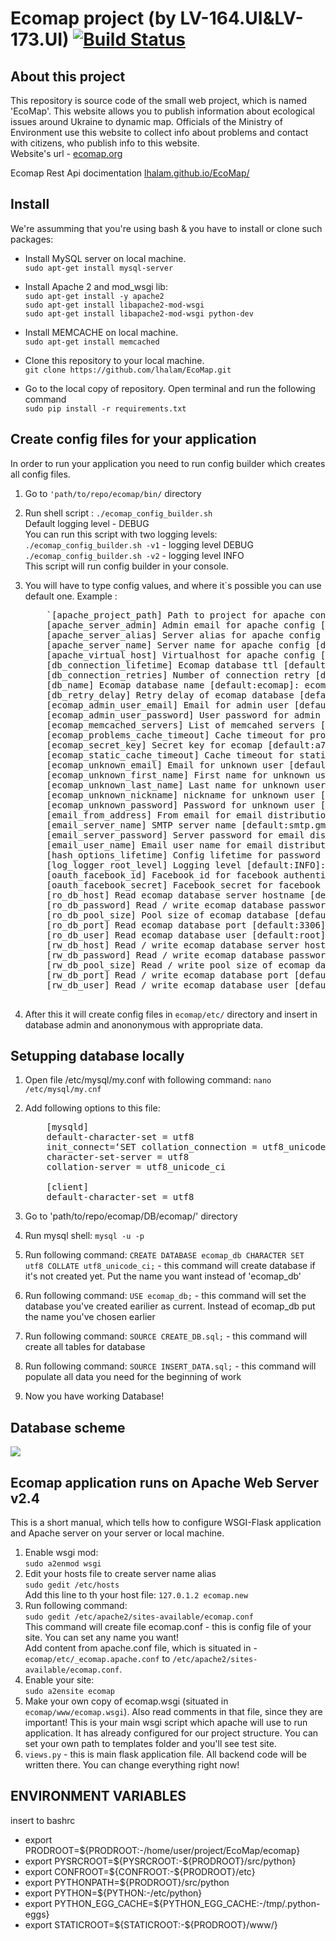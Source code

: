 # Ecomap project (by LV-164.UI&LV-173.UI) [![Build Status](https://travis-ci.org/v-knyagnitskiy/EcoMap.svg?branch=master)](https://travis-ci.org/v-knyagnitskiy/EcoMap)

## About this project

This repository is source code of the small web project, which is named 'EcoMap'. This website allows you to publish information about ecological issues around Ukraine to dynamic map. Officials of the Ministry of Environment use this website to collect info about problems and contact with citizens, who publish info to this website.  
Website's url - [ecomap.org](http://ecomap.org)

Ecomap Rest Api docimentation [lhalam.github.io/EcoMap/](http://lhalam.github.io/EcoMap)

## Install

We're assumming that you're using bash & you have to install or clone such packages:

*   Install MySQL server on local machine.  
    `sudo apt-get install mysql-server`
*   Install Apache 2 and mod_wsgi lib:  
    `sudo apt-get install -y apache2`  
    `sudo apt-get install libapache2-mod-wsgi`  
    `sudo apt-get install libapache2-mod-wsgi python-dev`  

*   Install MEMCACHE on local machine.  
    `sudo apt-get install memcached`
*   Clone this repository to your local machine.  
    `git clone https://github.com/lhalam/EcoMap.git`
*   Go to the local copy of repository. Open terminal and run the following command  
    `sudo pip install -r requirements.txt`

## Create config files for your application

In order to run your application you need to run config builder which creates all config files.

1.  Go to `'path/to/repo/ecomap/bin/` directory
2.  Run shell script : `./ecomap_config_builder.sh`  
    Default logging level - DEBUG  
    You can run this script with two logging levels:  
    `./ecomap_config_builder.sh -v1` - logging level DEBUG  
    `./ecomap_config_builder.sh -v2` - logging level INFO  
    This script will run config builder in your console.
3.  You will have to type config values, and where it`s possible you can use default one. Example :  

    <pre>    `[apache_project_path] Path to project for apache config [default:None]: /path/to/project/directory 
        [apache_server_admin] Admin email for apache config [default:admin@ecomap.com]: admin@gmail.com
        [apache_server_alias] Server alias for apache config [default:None]: ecomap.new
        [apache_server_name] Server name for apache config [default:None]: www.ecomap.new
        [apache_virtual_host] Virtualhost for apache config [default:None]: ecomap.new
        [db_connection_lifetime] Ecomap database ttl [default:5]: 10
        [db_connection_retries] Number of connection retry [default:3]: 5
        [db_name] Ecomap database name [default:ecomap]: ecomap_db
        [db_retry_delay] Retry delay of ecomap database [default:3]: 5
        [ecomap_admin_user_email] Email for admin user [default:admin@ecomap.com]: admin@gmail.com
        [ecomap_admin_user_password] User password for admin user [default:secre!]: adminpass      
        [ecomap_memcached_servers] List of memcahed servers [default:['127.0.0.1:11211']]: ['198.168.15.66:9000']                                             
        [ecomap_problems_cache_timeout] Cache timeout for problems [default:60]: 180
        [ecomap_secret_key] Secret key for ecomap [default:a7c268ab01141868811c070274413ea3c588733241659fcb]: 2k34knn5ny3j5mg5vm4hgb5jjk4m4v4gb3k4n5bv3hn3n3g0
        [ecomap_static_cache_timeout] Cache timeout for static files [default:86400]: 172800
        [ecomap_unknown_email] Email for unknown user [default:anonymous@ecomap.com]: anonymous@i.ua  
        [ecomap_unknown_first_name] First name for unknown user [default:anonymous]: anon
        [ecomap_unknown_last_name] Last name for unknown user [default:anonymous]: anonimovich
        [ecomap_unknown_nickname] nickname for unknown user [default:anonymous]: anonchik
        [ecomap_unknown_password] Password for unknown user [default:None]: anonpass
        [email_from_address] From email for email distribution [default:ecomaptest@gmail.com]: ecomapmail@i.ua 
        [email_server_name] SMTP server name [default:smtp.gmail.com]: smtp.i.ua
        [email_server_password] Server password for email distribution [default:ecomap_test]: emailpass
        [email_user_name] Email user name for email distribution [default:ecomaptest]: ECOMAP
        [hash_options_lifetime] Config lifetime for password restore [default:900]: 1200
        [log_logger_root_level] Logging level [default:INFO]: DEBUG
        [oauth_facebook_id] Facebook_id for facebook authentication [default:None]: 1000437473365547        
        [oauth_facebook_secret] Facebook_secret for facebook authentication [default:20b8495bdd654cde3e0be0a9ccd8a362]: 45d8d6a2fv1b79hf3f1f5sdw8o46yj61
        [ro_db_host] Read ecomap database server hostname [default:None]: localhost
        [ro_db_password] Read / write ecomap database password [default:None]: 1qaz2wsx3edc
        [ro_db_pool_size] Pool size of ecomap database [default:3]: 6
        [ro_db_port] Read ecomap database port [default:3306]: 9090
        [ro_db_user] Read ecomap database user [default:root]: cat
        [rw_db_host] Read / write ecomap database server hostname [default:None]: localhost
        [rw_db_password] Read / write ecomap database password [default:None]: k3i4i5lm6m6
        [rw_db_pool_size] Read / write pool size of ecomap database [default:3]: 5
        [rw_db_port] Read / write ecomap database port [default:3306]: 8989
        [rw_db_user] Read / write ecomap database user [default:root]: dog`
        </pre>

4.  After this it will create config files in `ecomap/etc/` directory and insert in database admin and anononymous with appropriate data.

## Setupping database locally

1.  Open file /etc/mysql/my.conf with following command: `nano /etc/mysql/my.cnf`
2.  Add following options to this file:  

    <pre>    [mysqld]
        default-character-set = utf8
        init_connect=‘SET collation_connection = utf8_unicode_ci’
        character-set-server = utf8
        collation-server = utf8_unicode_ci

        [client]
        default-character-set = utf8</pre>

3.  Go to 'path/to/repo/ecomap/DB/ecomap/' directory
4.  Run mysql shell: `mysql -u -p`
5.  Run following command: `CREATE DATABASE ecomap_db CHARACTER SET utf8 COLLATE utf8_unicode_ci;` - this command will create database if it's not created yet. Put the name you want instead of 'ecomap_db'
6.  Run following command: `USE ecomap_db;` - this command will set the database you've created earilier as current. Instead of ecomap_db put the name you've chosen earlier
7.  Run following command: `SOURCE CREATE_DB.sql;` - this command will create all tables for database
8.  Run following command: `SOURCE INSERT_DATA.sql;` - this command will populate all data you need for the beginning of work
9.  Now you have working Database!

## Database scheme

![](https://raw.githubusercontent.com/lhalam/EcoMap/STAGE/ecomap_db.png)

## Ecomap application runs on Apache Web Server v2.4

This is a short manual, which tells how to configure WSGI-Flask application and Apache server on your server or local machine.

1.  Enable wsgi mod:  
    `sudo a2enmod wsgi`
2.  Edit your hosts file to create server name alias  
    `sudo gedit /etc/hosts`  
    Add this line to th your host file: `127.0.1.2 ecomap.new`
3.  Run following command:  
    `sudo gedit /etc/apache2/sites-available/ecomap.conf`  
    This command will create file ecomap.conf - this is config file of your site. You can set any name you want!  
    Add content from apache.conf file, which is situated in - `ecomap/etc/_ecomap.apache.conf` to `/etc/apache2/sites-available/ecomap.conf`.
4.  Enable your site:  
    `sudo a2ensite ecomap`
5.  Make your own copy of ecomap.wsgi (situated in `ecomap/www/ecomap.wsgi`). Also read comments in that file, since they are important! This is your main wsgi script which apache will use to run application. It has already configured for our project structure. You can set your own path to templates folder and you'll see test site.
6.  `views.py` - this is main flask application file. All backend code will be written there. You can change everything right now!

## ENVIRONMENT VARIABLES

insert to bashrc

*   export PRODROOT=${PRODROOT:-/home/user/project/EcoMap/ecomap}
*   export PYSRCROOT=${PYSRCROOT:-${PRODROOT}/src/python}
*   export CONFROOT=${CONFROOT:-${PRODROOT}/etc}
*   export PYTHONPATH=${PRODROOT}/src/python
*   export PYTHON=${PYTHON:-/etc/python}
*   export PYTHON_EGG_CACHE=${PYTHON_EGG_CACHE:-/tmp/.python-eggs}
*   export STATICROOT=${STATICROOT:-${PRODROOT}/www/}
